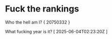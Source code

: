 # Fuck the rankings

Who the hell am I?
{ 20750332 }

What fucking year is it?
[ 2025-06-04T02:23:20Z ]
